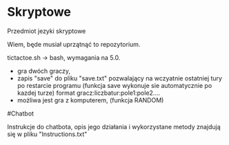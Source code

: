 # Skryptowe
Przedmiot jezyki skryptowe

Wiem, będe musiał uprzątnąć to repozytorium.

tictactoe.sh -> bash, wymagania na 5.0.

- gra dwóch graczy,
- zapis "save" do pliku "save.txt" pozwalający na wczyatnie ostatniej tury po restarcie programu (funkcja save wykonuje sie automatycznie po kazdej turze)
format gracz:liczbatur:pole1:pole2....
- możliwa jest gra z komputerem, (funkcja RANDOM)

#Chatbot

Instrukcje do chatbota, opis jego działania i wykorzystane metody znajdują się w pliku "Instructions.txt"
